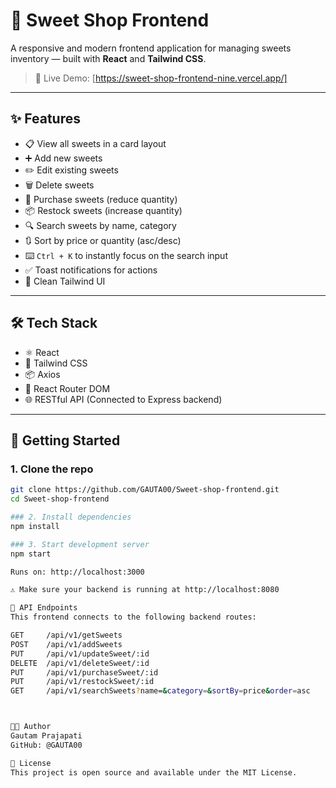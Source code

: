 # 🍬 Sweet Shop Frontend

A responsive and modern frontend application for managing sweets inventory — built with **React** and **Tailwind CSS**.

> 🔗 Live Demo: [https://sweet-shop-frontend-nine.vercel.app/]

---

## ✨ Features

- 📋 View all sweets in a card layout
- ➕ Add new sweets
- ✏️ Edit existing sweets
- 🗑️ Delete sweets
- 🛒 Purchase sweets (reduce quantity)
- 📦 Restock sweets (increase quantity)
- 🔍 Search sweets by name, category
- 🔃 Sort by price or quantity (asc/desc)
- ⌨️ `Ctrl + K` to instantly focus on the search input
- ✅ Toast notifications for actions
- 💅 Clean Tailwind UI

---

## 🛠️ Tech Stack

- ⚛️ React
- 💨 Tailwind CSS
- 📦 Axios
- 🔀 React Router DOM
- 🌐 RESTful API (Connected to Express backend)

---

## 🚀 Getting Started

### 1. Clone the repo

```bash
git clone https://github.com/GAUTA00/Sweet-shop-frontend.git
cd Sweet-shop-frontend

### 2. Install dependencies
npm install

### 3. Start development server
npm start

Runs on: http://localhost:3000

⚠️ Make sure your backend is running at http://localhost:8080

🔗 API Endpoints
This frontend connects to the following backend routes:

GET     /api/v1/getSweets
POST    /api/v1/addSweets
PUT     /api/v1/updateSweet/:id
DELETE  /api/v1/deleteSweet/:id
PUT     /api/v1/purchaseSweet/:id
PUT     /api/v1/restockSweet/:id
GET     /api/v1/searchSweets?name=&category=&sortBy=price&order=asc



👨‍💻 Author
Gautam Prajapati
GitHub: @GAUTA00

📃 License
This project is open source and available under the MIT License.